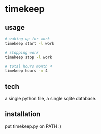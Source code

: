 # timekeep

## usage

```bash
# waking up for work
timekeep start -l work

# stopping work
timekeep stop -l work

# total hours month 4
timekeep hours -m 4
```

## tech

a single python file, a single sqlite database.

## installation

put timekeep.py on PATH :)
